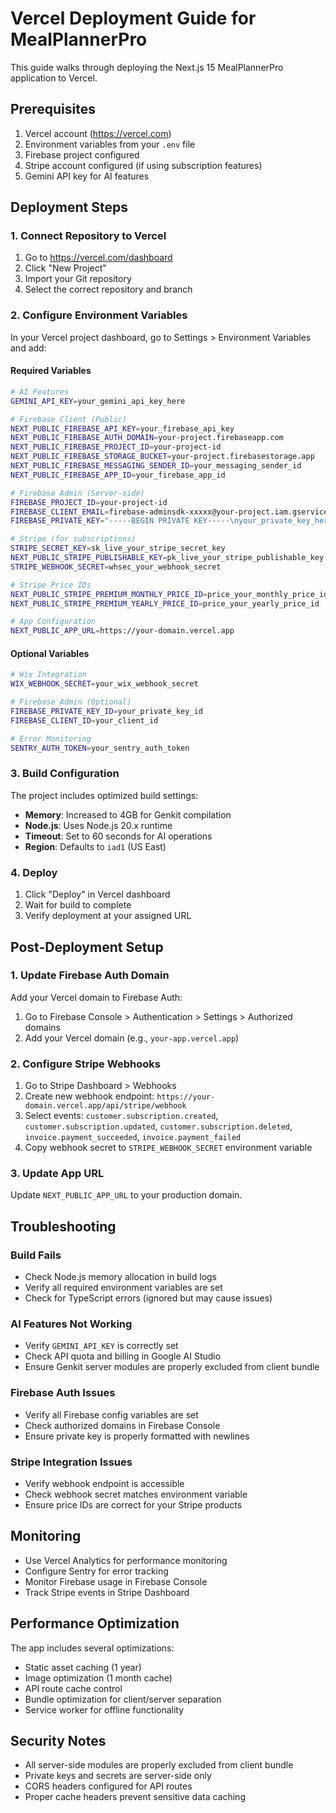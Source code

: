 # Vercel Deployment Guide for MealPlannerPro

This guide walks through deploying the Next.js 15 MealPlannerPro application to Vercel.

## Prerequisites

1. Vercel account (https://vercel.com)
2. Environment variables from your `.env` file
3. Firebase project configured
4. Stripe account configured (if using subscription features)
5. Gemini API key for AI features

## Deployment Steps

### 1. Connect Repository to Vercel

1. Go to https://vercel.com/dashboard
2. Click "New Project"
3. Import your Git repository
4. Select the correct repository and branch

### 2. Configure Environment Variables

In your Vercel project dashboard, go to Settings > Environment Variables and add:

#### Required Variables
```bash
# AI Features
GEMINI_API_KEY=your_gemini_api_key_here

# Firebase Client (Public)
NEXT_PUBLIC_FIREBASE_API_KEY=your_firebase_api_key
NEXT_PUBLIC_FIREBASE_AUTH_DOMAIN=your-project.firebaseapp.com
NEXT_PUBLIC_FIREBASE_PROJECT_ID=your-project-id
NEXT_PUBLIC_FIREBASE_STORAGE_BUCKET=your-project.firebasestorage.app
NEXT_PUBLIC_FIREBASE_MESSAGING_SENDER_ID=your_messaging_sender_id
NEXT_PUBLIC_FIREBASE_APP_ID=your_firebase_app_id

# Firebase Admin (Server-side)
FIREBASE_PROJECT_ID=your-project-id
FIREBASE_CLIENT_EMAIL=firebase-adminsdk-xxxxx@your-project.iam.gserviceaccount.com
FIREBASE_PRIVATE_KEY="-----BEGIN PRIVATE KEY-----\nyour_private_key_here\n-----END PRIVATE KEY-----"

# Stripe (for subscriptions)
STRIPE_SECRET_KEY=sk_live_your_stripe_secret_key
NEXT_PUBLIC_STRIPE_PUBLISHABLE_KEY=pk_live_your_stripe_publishable_key
STRIPE_WEBHOOK_SECRET=whsec_your_webhook_secret

# Stripe Price IDs
NEXT_PUBLIC_STRIPE_PREMIUM_MONTHLY_PRICE_ID=price_your_monthly_price_id
NEXT_PUBLIC_STRIPE_PREMIUM_YEARLY_PRICE_ID=price_your_yearly_price_id

# App Configuration
NEXT_PUBLIC_APP_URL=https://your-domain.vercel.app
```

#### Optional Variables
```bash
# Wix Integration
WIX_WEBHOOK_SECRET=your_wix_webhook_secret

# Firebase Admin (Optional)
FIREBASE_PRIVATE_KEY_ID=your_private_key_id
FIREBASE_CLIENT_ID=your_client_id

# Error Monitoring
SENTRY_AUTH_TOKEN=your_sentry_auth_token
```

### 3. Build Configuration

The project includes optimized build settings:

- **Memory**: Increased to 4GB for Genkit compilation
- **Node.js**: Uses Node.js 20.x runtime
- **Timeout**: Set to 60 seconds for AI operations
- **Region**: Defaults to `iad1` (US East)

### 4. Deploy

1. Click "Deploy" in Vercel dashboard
2. Wait for build to complete
3. Verify deployment at your assigned URL

## Post-Deployment Setup

### 1. Update Firebase Auth Domain

Add your Vercel domain to Firebase Auth:
1. Go to Firebase Console > Authentication > Settings > Authorized domains
2. Add your Vercel domain (e.g., `your-app.vercel.app`)

### 2. Configure Stripe Webhooks

1. Go to Stripe Dashboard > Webhooks
2. Create new webhook endpoint: `https://your-domain.vercel.app/api/stripe/webhook`
3. Select events: `customer.subscription.created`, `customer.subscription.updated`, `customer.subscription.deleted`, `invoice.payment_succeeded`, `invoice.payment_failed`
4. Copy webhook secret to `STRIPE_WEBHOOK_SECRET` environment variable

### 3. Update App URL

Update `NEXT_PUBLIC_APP_URL` to your production domain.

## Troubleshooting

### Build Fails
- Check Node.js memory allocation in build logs
- Verify all required environment variables are set
- Check for TypeScript errors (ignored but may cause issues)

### AI Features Not Working
- Verify `GEMINI_API_KEY` is correctly set
- Check API quota and billing in Google AI Studio
- Ensure Genkit server modules are properly excluded from client bundle

### Firebase Auth Issues
- Verify all Firebase config variables are set
- Check authorized domains in Firebase Console
- Ensure private key is properly formatted with newlines

### Stripe Integration Issues
- Verify webhook endpoint is accessible
- Check webhook secret matches environment variable
- Ensure price IDs are correct for your Stripe products

## Monitoring

- Use Vercel Analytics for performance monitoring
- Configure Sentry for error tracking
- Monitor Firebase usage in Firebase Console
- Track Stripe events in Stripe Dashboard

## Performance Optimization

The app includes several optimizations:
- Static asset caching (1 year)
- Image optimization (1 month cache)
- API route cache control
- Bundle optimization for client/server separation
- Service worker for offline functionality

## Security Notes

- All server-side modules are properly excluded from client bundle
- Private keys and secrets are server-side only
- CORS headers configured for API routes
- Proper cache headers prevent sensitive data caching